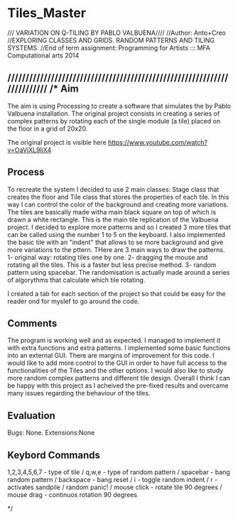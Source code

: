 # Tiles_Master
/// VARIATION ON Q-TILING BY PABLO VALBUENA////
//Author: Anto+Creo
//EXPLORING CLASSES AND GRIDS. RANDOM PATTERNS AND TILING SYSTEMS.
//End of term assignment: Programming for Artists ::: MFA Computational arts 2014

////////////////////////////////////////////////////////////////////////
/*
 Aim
 ---
 The aim is using Processing to create a software that simulates the by Pablo Valbuena installation.
 The original project consists in creating a series of complex patterns by rotating each of the single module
 (a tile) placed on the floor in a grid of 20x20.
 
 The original project is visible here https://www.youtube.com/watch?v=OaVjXL9liX4
 
 Process
 -------
 To recreate the system I decided to use 2 main classes: Stage class that creates the floor and Tile class that
 stores the properties of each tile.
 In this way I can control the color of the background and creating more variations.
 The tiles are basically made witha  main black square on top of which is drawn a white rectangle. This is the main tile
 replication of the Valbuena project.
 I decided to explore more patterns and so I created 3 more tiles that can be called using the number 1 to 5 on the keyboard.
 I also implemented the basic tile with an "indent" that allows to se more background and give more variations to the pttern.
 THere are 3 main ways to draw the patterns.
 1- original way: rotating tiles one by one.
 2- dragging the mouse and rotating all the tiles. This is a faster but less precise method.
 3- random pattern using spacebar.
 The randomisation is actually made around a series of algorythms that calculate which tile rotating. 
 
 I created a tab for each section of the project so that could be easy for the reader ond for myslef to go around the code.
 
 
 Comments
 --------
 The program is working well and as expected.
 I managed to implement it with extra functions and extra patterns.
 I implemented some basic functions into an external GUI.
 There are margins of improvement for this code.
 I would like to add more control to the GUI in order to have full access to the 
 functionalities of the Tiles and the other options.
 I would also like to study more random complex patterns and different tile design.
 Overall I think I can be happy with this project as I acheived the pre-fixed results and overcame many issues
 regarding the behaviour of the tiles.
 
 Evaluation
 ----------
 Bugs: None. 
 Extensions:None
 
 Keybord Commands
 ----------
 1,2,3,4,5,6,7   - type of tile /
 q,w,e       - type of random pattern /
 spacebar    - bang random pattern /
 backspace   - bang reset /
 i           - toggle random indent /
 r           - activates sandpile / random panic! /
 mouse click - rotate tile 90 degrees /
 mouse drag  - continuos rotation 90 degrees
 
 */
